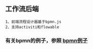 ## 工作流后端
```aidl
1、前端流程设计器基于bpmn.js
2、支持activiti和flowable
```

### 有关bpmn的例子，参照 [bpmn例子](https://github.com/fengli01/vue-bpmn-element])